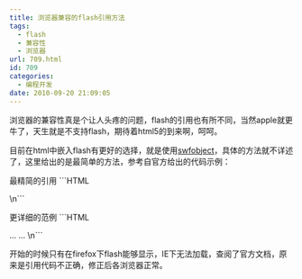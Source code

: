 ```yaml
---
title: 浏览器兼容的flash引用方法
tags:
  - flash
  - 兼容性
  - 浏览器
url: 709.html
id: 709
categories:
  - 编程开发
date: 2010-09-20 21:09:05
---
```


浏览器的兼容性真是个让人头疼的问题，flash的引用也有所不同，当然apple就更牛了，天生就是不支持flash，期待着html5的到来啊，呵呵。  

目前在html中嵌入flash有更好的选择，就是使用[swfobject](http://code.google.com/p/swfobject/)，具体的方法就不详述了，这里给出的是最简单的方法，参考自官方给出的代码示例：  

最精简的引用 ```HTML  

  \\n```  

更详细的范例 ```HTML  

...   ...   \\n```  

开始的时候只有在firefox下flash能够显示，IE下无法加载，查阅了官方文档，原来是引用代码不正确，修正后各浏览器正常。